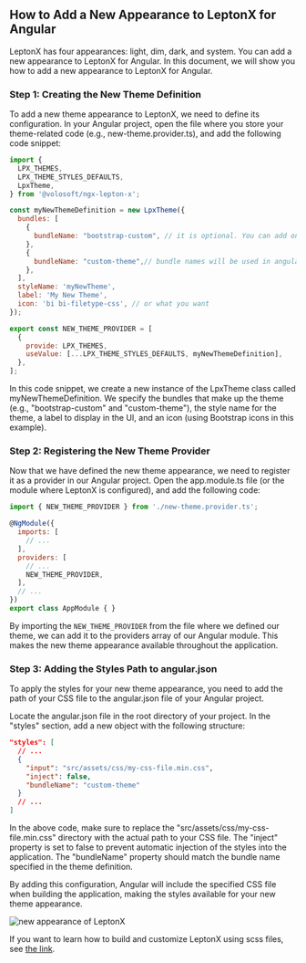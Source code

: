 ## How to Add a New Appearance to LeptonX for Angular
LeptonX has four appearances: light, dim, dark, and system. You can add a new appearance to LeptonX for Angular. In this document, we will show you how to add a new appearance to LeptonX for Angular.

### Step 1: Creating the New Theme Definition
To add a new theme appearance to LeptonX, we need to define its configuration. 
In your Angular project, open the file where you store your theme-related code (e.g., new-theme.provider.ts), and add the following code snippet:

```js
import {
  LPX_THEMES,
  LPX_THEME_STYLES_DEFAULTS,
  LpxTheme,
} from '@volosoft/ngx-lepton-x';

const myNewThemeDefinition = new LpxTheme({
  bundles: [
    {
      bundleName: "bootstrap-custom", // it is optional. You can add one or more bundles.
    },
    {
      bundleName: "custom-theme",// bundle names will be used in angular.json 
    },
  ],
  styleName: 'myNewTheme',
  label: 'My New Theme',
  icon: 'bi bi-filetype-css', // or what you want
});

export const NEW_THEME_PROVIDER = [
  {
    provide: LPX_THEMES,
    useValue: [...LPX_THEME_STYLES_DEFAULTS, myNewThemeDefinition],
  },
];
```

In this code snippet, we create a new instance of the LpxTheme class called myNewThemeDefinition. We specify the bundles that make up the theme (e.g., "bootstrap-custom" and "custom-theme"), the style name for the theme, a label to display in the UI, and an icon (using Bootstrap icons in this example).

### Step 2: Registering the New Theme Provider
Now that we have defined the new theme appearance, we need to register it as a provider in our Angular project. Open the app.module.ts file (or the module where LeptonX is configured), and add the following code:

```js
import { NEW_THEME_PROVIDER } from './new-theme.provider.ts';

@NgModule({
  imports: [
    // ...
  ],
  providers: [
    // ...
    NEW_THEME_PROVIDER,
  ],
  // ...
})
export class AppModule { }

```

By importing the `NEW_THEME_PROVIDER` from the file where we defined our theme, we can add it to the providers array of our Angular module. This makes the new theme appearance available throughout the application.

### Step 3: Adding the Styles Path to angular.json

To apply the styles for your new theme appearance, you need to add the path of your CSS file to the angular.json file of your Angular project.

Locate the angular.json file in the root directory of your project.
In the "styles" section, add a new object with the following structure:

```json
"styles": [
  // ...
  {
    "input": "src/assets/css/my-css-file.min.css",
    "inject": false,
    "bundleName": "custom-theme"
  }
  // ...
]
```

In the above code, make sure to replace the "src/assets/css/my-css-file.min.css" directory with the actual path to your CSS file. The "inject" property is set to false to prevent automatic injection of the styles into the application. The "bundleName" property should match the bundle name specified in the theme definition.

By adding this configuration, Angular will include the specified CSS file when building the application, making the styles available for your new theme appearance.

![new appearance of LeptonX](../../../images/new-lepton-x-variant.png)

If you want to learn how to build and customize LeptonX using scss files, see [the link](../source-files).
